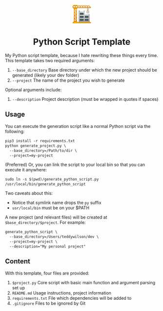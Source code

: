 <p align="center">
  <a href="https://github.com/teddywilson/python-script-template">
    <img alt="Crane" src="crane.png" width=64 />
  </a>
</p>
<h1 align="center">
  Python Script Template
</h1>

My Python script template, because I hate rewriting these things every time. This template takes 
two required arguments:
1. `--base_directory` Base directory under which the new project should be generated (likely your dev folder)
2. `--project` The name of the project you wish to generate

Optional arguments include:
1. `--description` Project description (must be wrapped in quotes if spaces)

## Usage
You can execute the generation script like a normal Python script via the following: 
```
pip3 install -r requirements.txt
python generate_project.py \
  --base_directory=/Path/to/dir \
  --project=my-project
```

(Preferred) Or, you can link the script to your local bin so that you can execute it anywhere:
```
sudo ln -s $(pwd)/generate_python_script.py /usr/local/bin/generate_python_script
```
Two caveats about this:
* Notice that symlink name drops the `py` suffix
* `usr/local/bin` must be on your $PATH

A new project (and relevant files) will be created at `$base_directory/$project`. For example:
```
generate_python_script \ 
  --base_directory=/Users/teddywilson/dev \
  --project=my-project \
  --description="My personal project"
```  

## Content
With this template, four files are provided:
1. `$project.py` Core script with basic main function and argument parsing set up
2. `README.md` Usage instructions, project information
3. `requirements.txt` File which dependencies will be added to
4. `.gitignore` Files to be ignored by Git
